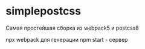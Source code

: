 # simplepostcss
Самая простейшая сборка из webpack5 и postcss8

npx webpack для генерации
npm start - сервер
